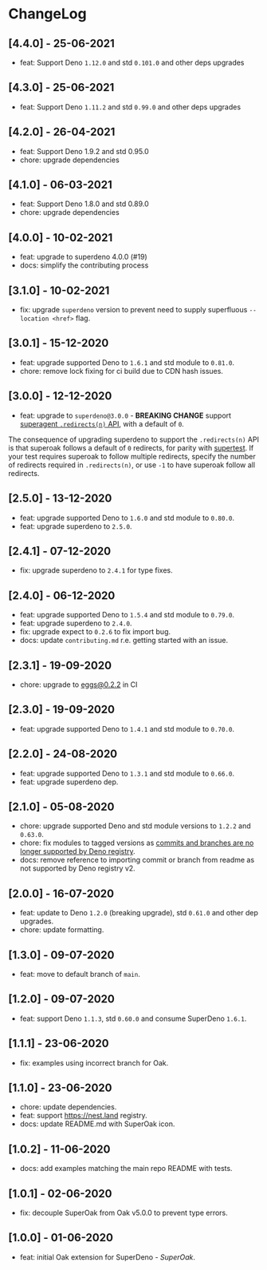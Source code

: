 # ChangeLog

## [4.4.0] - 25-06-2021

- feat: Support Deno `1.12.0` and std `0.101.0` and other deps upgrades

## [4.3.0] - 25-06-2021

- feat: Support Deno `1.11.2` and std `0.99.0` and other deps upgrades

## [4.2.0] - 26-04-2021

- feat: Support Deno 1.9.2 and std 0.95.0
- chore: upgrade dependencies

## [4.1.0] - 06-03-2021

- feat: Support Deno 1.8.0 and std 0.89.0
- chore: upgrade dependencies

## [4.0.0] - 10-02-2021

- feat: upgrade to superdeno 4.0.0 (#19)
- docs: simplify the contributing process

## [3.1.0] - 10-02-2021

- fix: upgrade `superdeno` version to prevent need to supply superfluous
  `--location <href>` flag.

## [3.0.1] - 15-12-2020

- feat: upgrade supported Deno to `1.6.1` and std module to `0.81.0`.
- chore: remove lock fixing for ci build due to CDN hash issues.

## [3.0.0] - 12-12-2020

- feat: upgrade to `superdeno@3.0.0` - **BREAKING CHANGE** support
  [superagent `.redirects(n)` API](https://visionmedia.github.io/superagent/#following-redirects),
  with a default of `0`.

The consequence of upgrading superdeno to support the `.redirects(n)` API is
that superoak follows a default of `0` redirects, for parity with
[supertest](https://github.com/visionmedia/supertest/blob/master/lib/test.js#L32).
If your test requires superoak to follow multiple redirects, specify the number
of redirects required in `.redirects(n)`, or use `-1` to have superoak follow
all redirects.

## [2.5.0] - 13-12-2020

- feat: upgrade supported Deno to `1.6.0` and std module to `0.80.0`.
- feat: upgrade superdeno to `2.5.0`.

## [2.4.1] - 07-12-2020

- fix: upgrade superdeno to `2.4.1` for type fixes.

## [2.4.0] - 06-12-2020

- feat: upgrade supported Deno to `1.5.4` and std module to `0.79.0`.
- feat: upgrade superdeno to `2.4.0`.
- fix: upgrade expect to `0.2.6` to fix import bug.
- docs: update `contributing.md` r.e. getting started with an issue.

## [2.3.1] - 19-09-2020

- chore: upgrade to eggs@0.2.2 in CI

## [2.3.0] - 19-09-2020

- feat: upgrade supported Deno to `1.4.1` and std module to `0.70.0`.

## [2.2.0] - 24-08-2020

- feat: upgrade supported Deno to `1.3.1` and std module to `0.66.0`.
- feat: upgrade superdeno dep.

## [2.1.0] - 05-08-2020

- chore: upgrade supported Deno and std module versions to `1.2.2` and `0.63.0`.
- chore: fix modules to tagged versions as
  [commits and branches are no longer supported by Deno
  registry](https://deno.land/posts/registry2).
- docs: remove reference to importing commit or branch from readme as not
  supported by Deno registry v2.

## [2.0.0] - 16-07-2020

- feat: update to Deno `1.2.0` (breaking upgrade), std `0.61.0` and other dep
  upgrades.
- chore: update formatting.

## [1.3.0] - 09-07-2020

- feat: move to default branch of `main`.

## [1.2.0] - 09-07-2020

- feat: support Deno `1.1.3`, std `0.60.0` and consume SuperDeno `1.6.1`.

## [1.1.1] - 23-06-2020

- fix: examples using incorrect branch for Oak.

## [1.1.0] - 23-06-2020

- chore: update dependencies.
- feat: support <https://nest.land> registry.
- docs: update README.md with SuperOak icon.

## [1.0.2] - 11-06-2020

- docs: add examples matching the main repo README with tests.

## [1.0.1] - 02-06-2020

- fix: decouple SuperOak from Oak v5.0.0 to prevent type errors.

## [1.0.0] - 01-06-2020

- feat: initial Oak extension for SuperDeno - _SuperOak_.
